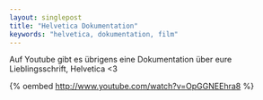 ```yaml
---
layout: singlepost
title: "Helvetica Dokumentation"
keywords: "helvetica, dokumentation, film"
---
```


Auf Youtube gibt es übrigens eine Dokumentation über eure Lieblingsschrift, Helvetica <3

{% oembed http://www.youtube.com/watch?v=OpGGNEEhra8 %}